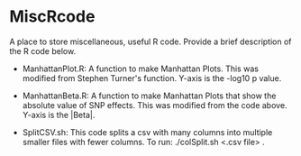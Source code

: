 # MiscRcode
A place to store miscellaneous, useful R code. Provide a brief description of the R code below.

* ManhattanPlot.R: A function to make Manhattan Plots. This was modified from Stephen Turner's function. Y-axis is the -log10 p value.

* ManhattanBeta.R: A function to make Manhattan Plots that show the absolute value of SNP effects. This was modified from the code above. Y-axis is the |Beta|.

* SplitCSV.sh: This code splits a csv with many columns into multiple smaller files with fewer columns. To run: ./colSplit.sh <.csv file> <number of columns in output>.
